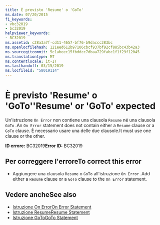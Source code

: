 ```yaml
---
title: È previsto 'Resume' o 'GoTo'
ms.date: 07/20/2015
f1_keywords:
- vbc32019
- bc32019
helpviewer_keywords:
- BC32019
ms.assetid: c28a3a7f-cd11-4657-bf76-b9daccc383bc
ms.openlocfilehash: 121eed612b97106cbcf937bf92cf885bc43b42a3
ms.sourcegitcommit: 5c1abeec15fbddcc7dbaa729fabc1f1f29f12045
ms.translationtype: MT
ms.contentlocale: it-IT
ms.lasthandoff: 03/15/2019
ms.locfileid: "58019114"
---
```

# <a name="resume-or-goto-expected"></a><span data-ttu-id="ffe7c-102">È previsto 'Resume' o 'GoTo'</span><span class="sxs-lookup"><span data-stu-id="ffe7c-102">'Resume' or 'GoTo' expected</span></span>
<span data-ttu-id="ffe7c-103">Un'istruzione `On Error` non contiene una clausola `Resume` né una clausola `GoTo` .</span><span class="sxs-lookup"><span data-stu-id="ffe7c-103">An `On Error` statement does not contain either a `Resume` clause or a `GoTo` clause.</span></span> <span data-ttu-id="ffe7c-104">È necessario usare una delle due clausole.</span><span class="sxs-lookup"><span data-stu-id="ffe7c-104">It must use one clause or the other.</span></span>  
  
 <span data-ttu-id="ffe7c-105">**ID errore:** BC32019</span><span class="sxs-lookup"><span data-stu-id="ffe7c-105">**Error ID:** BC32019</span></span>  
  
## <a name="to-correct-this-error"></a><span data-ttu-id="ffe7c-106">Per correggere l'errore</span><span class="sxs-lookup"><span data-stu-id="ffe7c-106">To correct this error</span></span>  
  
-   <span data-ttu-id="ffe7c-107">Aggiungere una clausola `Resume` o `GoTo` all'istruzione `On Error` .</span><span class="sxs-lookup"><span data-stu-id="ffe7c-107">Add either a `Resume` clause or a `GoTo` clause to the `On Error` statement.</span></span>  
  
## <a name="see-also"></a><span data-ttu-id="ffe7c-108">Vedere anche</span><span class="sxs-lookup"><span data-stu-id="ffe7c-108">See also</span></span>

- [<span data-ttu-id="ffe7c-109">Istruzione On Error</span><span class="sxs-lookup"><span data-stu-id="ffe7c-109">On Error Statement</span></span>](../../visual-basic/language-reference/statements/on-error-statement.md)
- [<span data-ttu-id="ffe7c-110">Istruzione Resume</span><span class="sxs-lookup"><span data-stu-id="ffe7c-110">Resume Statement</span></span>](../../visual-basic/language-reference/statements/resume-statement.md)
- [<span data-ttu-id="ffe7c-111">Istruzione GoTo</span><span class="sxs-lookup"><span data-stu-id="ffe7c-111">GoTo Statement</span></span>](../../visual-basic/language-reference/statements/goto-statement.md)
